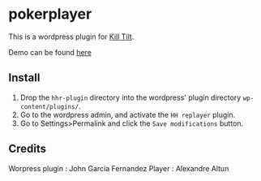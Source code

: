 pokerplayer
===========
This is a wordpress plugin for [Kill Tilt](http://www.kill-tilt.fr/).

Demo can be found [here](http://blog.alfwed.com/hhreplayer/1/)


## Install

1. Drop the `hhr-plugin` directory into the wordpress' plugin directory `wp-content/plugins/`.
2. Go to the wordpress admin, and activate the `HH replayer` plugin.
3. Go to Settings>Permalink and click the `Save modifications` button.

## Credits
Worpress plugin : John Garcia Fernandez
Player : Alexandre Altun
